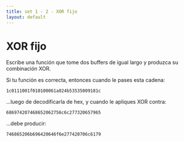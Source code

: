 ```yaml
---
title: set 1 - 2 - XOR fijo
layout: default
---
```


XOR fijo
========

Escribe una función que tome dos buffers de igual largo y produzca su combinación XOR.

Si tu función es correcta, entonces cuando le pases esta cadena:

	1c0111001f010100061a024b53535009181c

...luego de decodificarla de hex, y cuando le apliques XOR contra:

	686974207468652062756c6c277320657965

...debe producir:

	746865206b696420646f6e277420706c6179